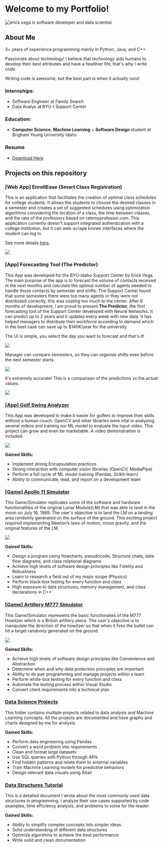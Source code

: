 # Welcome to my Portfolio!
![erick vega is software developer and data scientist](img/intro_erick.gif)


## About Me

3+ years of experience programming mainly in Python, Java, and C++

Passionate about technology! I believe that technology aids humans to develop their best attributes and have a healthier life, that's why I write code.                                                                            

Writing code is awesome, but the best part is when it actually runs!

### Internships:
- Software Engineer at Family Search
- Data Analys at BYU-I Support Center

### Education:
- __Computer Science__, __Machine Learning__ + __Software Design__ student at Brigham Young University Idaho

### Resume
 - [Download Here](ErickVega_2024.pdf)


## Projects on this repository

### [Web App] EnrollEase (Smart Class Registration)

This is an application that facilitates the creation of optimal class schedules for college students. It allows the students to choose the desired classes in a semester and creates a set of suggested schedules using optimization algorithms considering the location of a class, the time between classes, and the rate of the professors based on ratemyprofessor.com. This application currently doesn't support integrated authentication with a college institution, but it can web-scrape known interfaces where the student can log in.

See more details [here](https://github.com/erickveg/EnrollEaseProject).

![](img/EnrolleEase_schreenshot.png)

### [App] Forecasting Tool (The Predictor)

This App was developed for the BYU-Idaho Support Center by Erick Vega. The main purpose of the app is to forecast the volume of contacts received in the next months and calculate the optimal number of agents needed to handle those contacts by semester and shifts. The Support Center found that some semesters there were too many agents or they were not distributed correctly, this was costing too much to the center. After 6 months of development, I am proud to present __The Predictor__, the first forecasting tool of the Support Center developed with Neural Networks. It can predict up to 2 years and it updates every week with new data. It has helped managers to distribute their workforce according to demand which in the best case can save up to $140K/year for the university.

The UI is simple, you select the day you want to forecast and that's it!

![](img/predictor_main.png)

Manager can compare semesters, so they can organize shifts even before the next semester starts.

![](img/predictor_semesters.png)

It's extremely accurate! This is a comparison of the predictions vs the actual values.

![](img/predictor_comparison.png)


### [[App] Golf Swing Analyzer]([App]%20Golf%20Enhancer%20with%20CV%20and%20ML%20(Python))

This App was developed to make it easier for golfers to improve their skills without a human couch. OpenCV and other libraries were vital in analyzing several videos and training our ML model to evaluate the input video. This project can grow and even be marketable. A video demonstration is included.

![](img/golf_swing_analyzer.png)

__Gained Skills:__
- Implement strong Encapsulation practices
- Strong interaction with computer vision libraries (OpenCV, MediaPipe)
- Perform a full cycle of ML model training (Pandas, Scikit-learn)
- Ability to communicate, lead, and report on a development team

### [[Game] Apollo 11 Simulator]([Game]%20Apollo%2011%20Simulator%20(C++))

This Game/Simulator replicates some of the software and hardware functionalities of the original Lunar Module(LM) that was able to land in the moon on July 16, 1969. The user's objective is to land the LM on a landing area randomly generated on the surface of the ground. This exciting project required implementing Newton’s laws of motion, moon gravity, and the original features of the LM. 

![](img/apollo_11.png)

__Gained Skills:__
- Design a program using flowcharts, pseudocode, Structure chats, data flow diagrams, and class relational diagrams
- Achieve high levels of software design principles like Fidelity and Robustness
- Learn to research a field out of my major scope (Physics)
- Perform black-box testing for every function and class
- High exposure to data structures, memory management, and class declarations in C++

### [[Game] Artillery M777 Simulator]([Game]%20Artillery%20M777%20Simulator%20(C++))

This Game/Simulator represents the basic functionalies of the M777 Howitzer which is a British artillery piece. The user's objective is to manipulate the direction of the howitzer so that when it fires the bullet can hit a target randomly generated on the ground. 

![](img/m777.png)

__Gained Skills:__
- Achieve high levels of software design principles like Convenience and Abstraction
- Determine when and why data protection principles are important
- Ability to do pair programming and manage projects within a team 
- Perform white-box testing for every function and class
- Automate the testing process within Visual Studio
- Convert client requirements into a technical plan

### [Data Science Projects](Data%20Science%20Projects)

This folder contains multiple projects related to data analysis and Machine Learning concepts. All the projects are documented and have graphs and charts designed by me for analysis. 

__Gained Skills:__
- Perform data engineering using Pandas
- Convert a word problem into requirements
- Clean and format large datasets
- Use SQL queries with Python through APIs
- Find hidden patterns and relate them to external variables
- Train Machine Learning models for predictive behaviors
- Design relevant data visuals using Altair

### [Data Structures Tutorial](Data%20Structures%20by%20Erick)

This is a detailed document I wrote about the most commonly used data structures in programming. I analyze their use cases supported by code examples, time efficiency analysis, and problems to solve for the reader.

__Gained Skills:__
- Ability to simplify complex concepts into simpler ideas
- Solid understanding of different data structures
- Optimize algorithms to achieve the best performance
- Write solid and clean documentation
